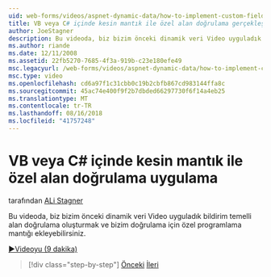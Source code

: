 ```yaml
---
uid: web-forms/videos/aspnet-dynamic-data/how-to-implement-custom-field-validation-with-imperative-logic-in-vb-or-c
title: VB veya C# içinde kesin mantık ile özel alan doğrulama gerçekleştirme | Microsoft Docs
author: JoeStagner
description: Bu videoda, biz bizim önceki dinamik veri Video uyguladık bildirim temelli alan doğrulama oluşturmak ve bizim val için özel programlama mantığı ekleyebilirsiniz...
ms.author: riande
ms.date: 12/11/2008
ms.assetid: 22fb5270-7685-4f3a-919b-c23e180efe49
msc.legacyurl: /web-forms/videos/aspnet-dynamic-data/how-to-implement-custom-field-validation-with-imperative-logic-in-vb-or-c
msc.type: video
ms.openlocfilehash: cd6a97f1c31cbb0c19b2cbfb867cd983144ffa8c
ms.sourcegitcommit: 45ac74e400f9f2b7dbded66297730f6f14a4eb25
ms.translationtype: MT
ms.contentlocale: tr-TR
ms.lasthandoff: 08/16/2018
ms.locfileid: "41757248"
---
```

<a name="how-to-implement-custom-field-validation-with-imperative-logic-in-vb-or-c"></a>VB veya C# içinde kesin mantık ile özel alan doğrulama uygulama
====================
tarafından [ALi Stagner](https://github.com/JoeStagner)

Bu videoda, biz bizim önceki dinamik veri Video uyguladık bildirim temelli alan doğrulama oluşturmak ve bizim doğrulama için özel programlama mantığı ekleyebilirsiniz.

[&#9654;Videoyu (9 dakika)](https://channel9.msdn.com/Blogs/ASP-NET-Site-Videos/how-to-implement-custom-field-validation-with-imperative-logic-in-vb-or-c)

> [!div class="step-by-step"]
> [Önceki](how-to-use-attribute-validation-in-aspnet-dynamic-data-applications.md)
> [İleri](how-to-remove-columns-from-your-dynamicdata-data-grids.md)
